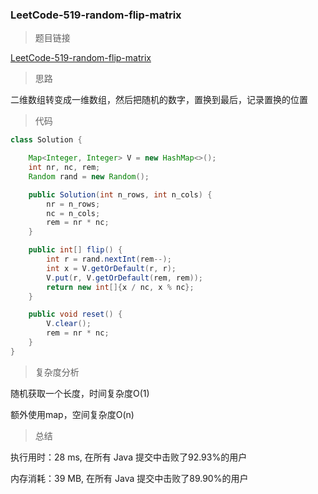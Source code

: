 ### LeetCode-519-random-flip-matrix

> 题目链接

[LeetCode-519-random-flip-matrix](https://leetcode-cn.com/problems/random-flip-matrix/)

> 思路

二维数组转变成一维数组，然后把随机的数字，置换到最后，记录置换的位置

> 代码

```java
class Solution {

    Map<Integer, Integer> V = new HashMap<>();
    int nr, nc, rem;
    Random rand = new Random();

    public Solution(int n_rows, int n_cols) {
        nr = n_rows;
        nc = n_cols;
        rem = nr * nc;
    }

    public int[] flip() {
        int r = rand.nextInt(rem--);
        int x = V.getOrDefault(r, r);
        V.put(r, V.getOrDefault(rem, rem));
        return new int[]{x / nc, x % nc};
    }

    public void reset() {
        V.clear();
        rem = nr * nc;
    }
}
```

> 复杂度分析

随机获取一个长度，时间复杂度O(1)

额外使用map，空间复杂度O(n)

> 总结

执行用时：28 ms, 在所有 Java 提交中击败了92.93%的用户

内存消耗：39 MB, 在所有 Java 提交中击败了89.90%的用户
